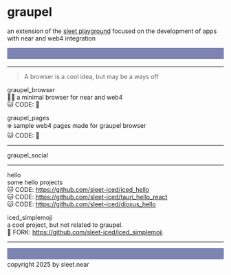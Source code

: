 # graupel
an extension of the [sleet playground](https://github.com/sleetplayground) focused on the development of apps with near and web4 integration


![](../src/sleet_banner_100px_7d84b2.svg)

---


> A browser is a cool idea, but may be a ways off

graupel_browser
<br/>
🧜‍♂️ a minimal browser for near and web4
<br/>
🐱 CODE: 🚧

graupel_pages
<br/>
❄️ sample web4 pages made for graupel browser
<br/>
🐱 CODE: 🚧


---

graupel_social



---


hello
<br/>
some hello projects
<br/>
🐱 CODE: https://github.com/sleet-iced/iced_hello
<br/>
🐱 CODE: https://github.com/sleet-iced/tauri_hello_react
<br/>
🐱 CODE: https://github.com/sleet-iced/dioxus_hello


iced_simplemoji
<br/>
a cool project, but not related to graupel.
<br/>
🍴 FORK: https://github.com/sleet-iced/iced_simplemoji


---
![](../src/sleet_banner_100px_7d84b2.svg)
copyright 2025 by sleet.near